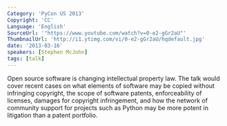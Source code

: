 ```yaml
---
Category: 'PyCon US 2013'
Copyright: 'CC'
Language: 'English'
SourceUrl: '"https://www.youtube.com/watch?v=0-e2-gGr2aU"'
ThumbnailUrl: 'http://i1.ytimg.com/vi/0-e2-gGr2aU/hqdefault.jpg'
date: '2013-03-16'
speakers: [Stephen McJohn]
tags: [talk]
---
```

Open source software is changing intellectual property law. The talk would cover recent cases on what elements of software may be copied without infringing copyright,  the scope of software patents, enforceability of licenses, damages for copyright infringement, and how the network of community support for projects such as Python may be more potent in litigation than a patent portfolio.